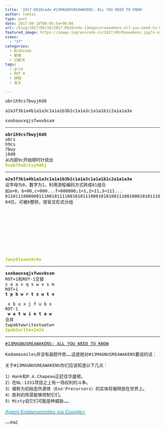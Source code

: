 ```yaml
---
title: '2017-0918code #13MAGNUSREAWAKENS: ALL YOU NEED TO KNOW'
author: fukkix
type: post
date: 2017-09-18T08:05:54+00:00
url: /blog/2017/09/18/2017-0918code-13magnusreawakens-all-you-need-to-know/
featured_image: https://image.ingresscode.cn/2017/09/Reawakens.jpg?x-oss-process=image/resize,m_fill,w_700,h_220
views:
  - "37"
categories:
  - BLOGcode
  - 剧情
  - 已解决
tags:
  - grid
  - ROT N
  - 游程
  - 盲文

---
```

<pre>ubrih9cs7bwyj6d8

a2a3f3b1a4b1a1a3c1a1a1b3b1c1a1a3c1a1a1b1c2a1a1a3a

sxobauvxqjsfwuvbsxm
<!--more--></pre>

* * *

<pre><strong>ubrih9cs7bwyj6d8
</strong>ubri
h9cs
7bwy
j6d8
从内部9c开始顺时针绕出<strong>
<span style="color: #99cc00;">9cwb7hubrisy8d6j</span></strong></pre>

* * *

<pre><strong>a2a3f3b1a4b1a1a3c1a1a1b3b1c1a1a3c1a1a1b1c2a1a1a3a
</strong>设字母为0，数字为1，利用游程编码方式转成01组合
如a=0，b=00,c=000...f=000000;1=1,2=11,3=111...
011011100000011100101111001010111000101010011100100010101110001010100100011010101110
84位，可被6整除，按盲文形式分组



<table border="0" cellpading="0" cellspacing="0"   >
  
  	
  
</table>



<!--StartFragment -->

<span style="color: #99cc00;"><strong>7asy9losen9c6n</strong></span></pre>

* * *

<pre><strong>sxobauvxqjsfwuvbsxm
</strong>ROT+1和ROT-1交替
s o a v q s w v s m 
ROT+1
<strong>t p b w r t x w t n</strong>

 x b u x j f u b x 
ROT-1
<strong> w a t w i e t a w
</strong>合并<strong>
</strong>twpabtwwritextwatwn
<span style="color: #99cc00;"><strong>2pab2writex2a2n</strong></span></pre>

* * *

<pre><a href="http://investigate.ingress.com/2017/09/18/13magnusreawakens-all-you-need-to-know/">#13MAGNUSREAWAKENS: ALL YOU NEED TO KNOW

</a>Kodamasmiles并没有装腔作势……这是她对#13MAGNUSREAWAKENS要说的话：

关于#13MAGNUSREAWAKENS你们应该知道以下几点：

1）Hank和P.A.Chapeau正赶往华盛顿。
2）在NL-1331项目之上有一场权利的斗争。
3）被称为初始态外源体（Exo-Precursors）的实体将被释放在世界上。
4）胜利的阵营能够控制它们。
5）Misty说它们可能是种威胁……

<span lang="EN-US"><a href="https://plus.google.com/+AgentKodamaSmiles/posts/NYGtmyQNYHR"><span style="font-size: 13.0pt; font-family: 'Helvetica',sans-serif; color: #0da4d3;">Agent Kodamasmiles via Google+</span></a>

——PAC</span></pre>